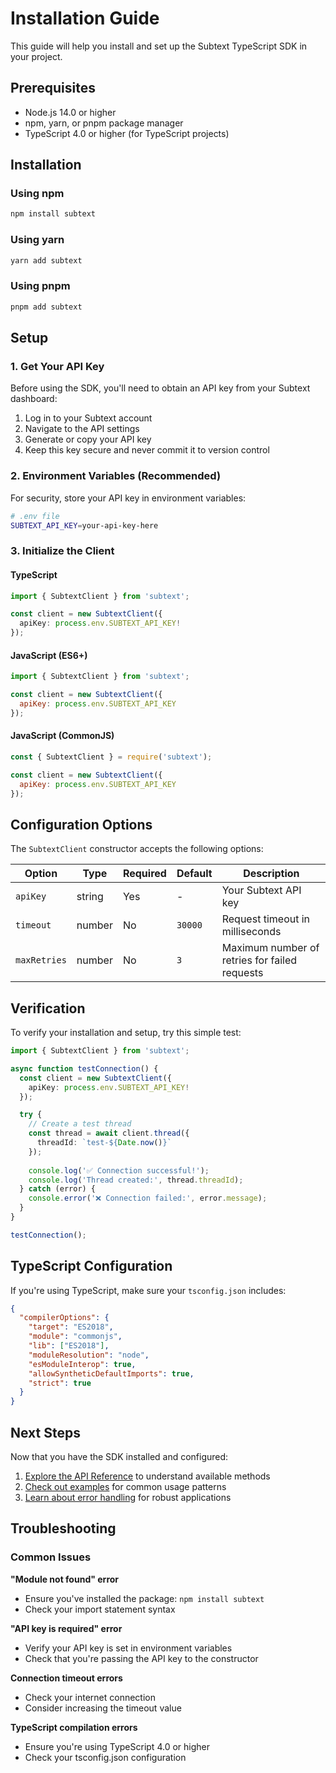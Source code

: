 # Installation Guide

This guide will help you install and set up the Subtext TypeScript SDK in your project.

## Prerequisites

- Node.js 14.0 or higher
- npm, yarn, or pnpm package manager
- TypeScript 4.0 or higher (for TypeScript projects)

## Installation

### Using npm

```bash
npm install subtext
```

### Using yarn

```bash
yarn add subtext
```

### Using pnpm

```bash
pnpm add subtext
```

## Setup

### 1. Get Your API Key

Before using the SDK, you'll need to obtain an API key from your Subtext dashboard:

1. Log in to your Subtext account
2. Navigate to the API settings
3. Generate or copy your API key
4. Keep this key secure and never commit it to version control

### 2. Environment Variables (Recommended)

For security, store your API key in environment variables:

```bash
# .env file
SUBTEXT_API_KEY=your-api-key-here
```

### 3. Initialize the Client

#### TypeScript

```typescript
import { SubtextClient } from 'subtext';

const client = new SubtextClient({
  apiKey: process.env.SUBTEXT_API_KEY!
});
```

#### JavaScript (ES6+)

```javascript
import { SubtextClient } from 'subtext';

const client = new SubtextClient({
  apiKey: process.env.SUBTEXT_API_KEY
});
```

#### JavaScript (CommonJS)

```javascript
const { SubtextClient } = require('subtext');

const client = new SubtextClient({
  apiKey: process.env.SUBTEXT_API_KEY
});
```

## Configuration Options

The `SubtextClient` constructor accepts the following options:

| Option | Type | Required | Default | Description |
|--------|------|----------|---------|-------------|
| `apiKey` | string | Yes | - | Your Subtext API key |
| `timeout` | number | No | `30000` | Request timeout in milliseconds |
| `maxRetries` | number | No | `3` | Maximum number of retries for failed requests |

## Verification

To verify your installation and setup, try this simple test:

```typescript
import { SubtextClient } from 'subtext';

async function testConnection() {
  const client = new SubtextClient({
    apiKey: process.env.SUBTEXT_API_KEY!
  });

  try {
    // Create a test thread
    const thread = await client.thread({
      threadId: `test-${Date.now()}`
    });
    
    console.log('✅ Connection successful!');
    console.log('Thread created:', thread.threadId);
  } catch (error) {
    console.error('❌ Connection failed:', error.message);
  }
}

testConnection();
```

## TypeScript Configuration

If you're using TypeScript, make sure your `tsconfig.json` includes:

```json
{
  "compilerOptions": {
    "target": "ES2018",
    "module": "commonjs",
    "lib": ["ES2018"],
    "moduleResolution": "node",
    "esModuleInterop": true,
    "allowSyntheticDefaultImports": true,
    "strict": true
  }
}
```

## Next Steps

Now that you have the SDK installed and configured:

1. [Explore the API Reference](./api-reference.md) to understand available methods
2. [Check out examples](./examples.md) for common usage patterns
3. [Learn about error handling](./error-handling.md) for robust applications

## Troubleshooting

### Common Issues

**"Module not found" error**
- Ensure you've installed the package: `npm install subtext`
- Check your import statement syntax

**"API key is required" error**
- Verify your API key is set in environment variables
- Check that you're passing the API key to the constructor

**Connection timeout errors**
- Check your internet connection
- Consider increasing the timeout value

**TypeScript compilation errors**
- Ensure you're using TypeScript 4.0 or higher
- Check your tsconfig.json configuration
